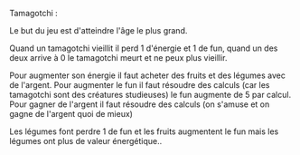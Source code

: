 Tamagotchi : 

Le but du jeu est d'atteindre l'âge le plus grand.

Quand un tamagotchi vieillit il perd 1 d'énergie et 1 de fun, quand un des deux arrive à 0 le tamagotchi meurt et ne peux plus vieillir.

Pour augmenter son énergie il faut acheter des fruits et des légumes avec de l'argent.
Pour augmenter le fun il faut résoudre des calculs (car les tamagotchi sont des créatures studieuses) le fun augmente de 5 par calcul.
Pour gagner de l'argent il faut résoudre des calculs (on s'amuse et on gagne de l'argent quoi de mieux)

Les légumes font perdre 1 de fun et les fruits augmentent le fun mais les légumes ont plus de valeur énergétique..
